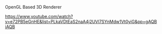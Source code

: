 OpenGL Based 3D Renderer

https://www.youtube.com/watch?v=e72PB5eGnHE&list=PLkaVDtEaS2naA4j2UVl7SYnMdw1Vt0yiG&pp=gAQBiAQB
